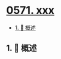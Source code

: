 # [0571. xxx](https://github.com/Tdahuyou/TNotes.leetcode/tree/main/notes/0571.%20xxx)

<!-- region:toc -->

- [1. 📝 概述](#1--概述)

<!-- endregion:toc -->

## 1. 📝 概述
